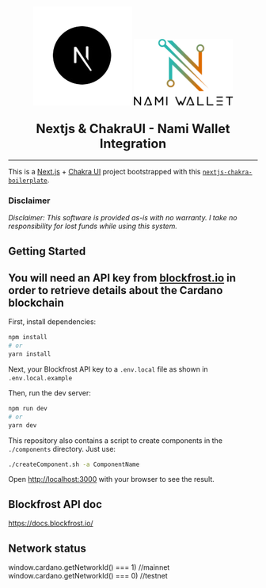 <p align="center">
  <img width="200" src=".github/images/nextLogo.png"/>
    <img width="200" src=".github/images/namiLogo.svg"/>
</p>

<h2 align="center">
  <big><strong>Nextjs & ChakraUI - Nami Wallet Integration</strong></big>
</h2>




<hr/>

This is a [Next.js](https://nextjs.org/) + [Chakra UI](https://chakra-ui.com/docs/) project bootstrapped with this [`nextjs-chakra-boilerplate`](https://github.com/MiCurran/nextjs-chakra-boilerplate).

### Disclaimer  
*Disclaimer: This software is provided as-is with no warranty. I take no responsibility for lost funds while using this system.*

## Getting Started  
  
  ## You will need an API key from [blockfrost.io](https://blockfrost.io) in order to retrieve details about the Cardano blockchain  

First, install dependencies:

```bash
npm install
# or
yarn install
```  
  
Next, your Blockfrost API key to a `.env.local` file as shown in `.env.local.example`  

Then, run the dev server:

```bash
npm run dev
# or
yarn dev
```  

This repository also contains a script to create components in the `./components` directory. Just use:  

```bash
./createComponent.sh -a ComponentName
```

Open [http://localhost:3000](http://localhost:3000) with your browser to see the result.

## Blockfrost API doc 
https://docs.blockfrost.io/


## Network status
window.cardano.getNetworkId() === 1) //mainnet
window.cardano.getNetworkId() === 0) //testnet
